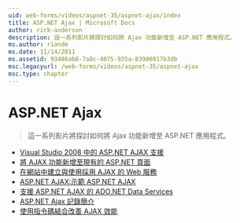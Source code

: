 ```yaml
---
uid: web-forms/videos/aspnet-35/aspnet-ajax/index
title: ASP.NET Ajax | Microsoft Docs
author: rick-anderson
description: 這一系列影片將探討如何將 Ajax 功能新增至 ASP.NET 應用程式。
ms.author: riande
ms.date: 11/14/2011
ms.assetid: 93486ab8-7a8c-4075-935a-83900817b3db
msc.legacyurl: /web-forms/videos/aspnet-35/aspnet-ajax
msc.type: chapter
---
```

<a name="aspnet-ajax"></a>ASP.NET Ajax
====================
> 這一系列影片將探討如何將 Ajax 功能新增至 ASP.NET 應用程式。


- [Visual Studio 2008 中的 ASP.NET AJAX 支援](aspnet-ajax-support-in-visual-studio-2008.md)
- [將 AJAX 功能新增至現有的 ASP.NET 頁面](adding-ajax-functionality-to-an-existing-aspnet-page.md)
- [在網站中建立與使用採用 AJAX 的 Web 服務](creating-and-using-an-ajax-enabled-web-service-in-a-web-site.md)
- [ASP.NET AJAX:示範 ASP.NET AJAX](aspnet-ajax-a-demonstration-of-aspnet-ajax.md)
- [支援 ASP.NET AJAX 的 ADO.NET Data Services](adonet-data-services-with-aspnet-ajax-support.md)
- [ASP.NET Ajax 記錄簡介](introduction-to-aspnet-ajax-history.md)
- [使用指令碼結合改善 AJAX 效能](using-script-combining-to-improve-ajax-performance.md)
